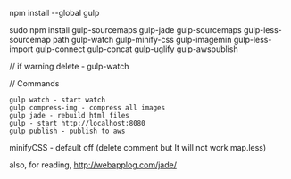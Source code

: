 npm install --global gulp

sudo npm install gulp-sourcemaps gulp-jade gulp-sourcemaps gulp-less-sourcemap path gulp-watch gulp-minify-css gulp-imagemin gulp-less-import gulp-connect gulp-concat gulp-uglify gulp-awspublish

// if warning delete - gulp-watch


// Сommands

	gulp watch - start watch
	gulp compress-img - compress all images
    gulp jade - rebuild html files
    gulp - start http://localhost:8080
    gulp publish - publish to aws

minifyCSS - default off (delete comment but It will not work map.less)

also, for reading, http://webapplog.com/jade/